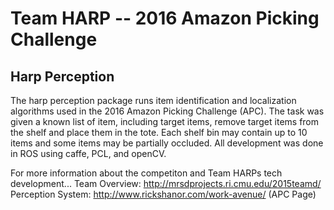 Team HARP -- 2016 Amazon Picking Challenge
==========================================

## Harp Perception

The harp perception package runs item identification and localization algorithms used in the 2016 Amazon Picking Challenge (APC). The task was given a known list of item, including target items, remove target items from the shelf and place them in the tote. Each shelf bin may contain up to 10 items and some items may be partially occluded. All development was done in ROS using caffe, PCL, and openCV. 

For more information about the competiton and Team HARPs tech development...
Team Overview: http://mrsdprojects.ri.cmu.edu/2015teamd/
Perception System: http://www.rickshanor.com/work-avenue/ (APC Page)
